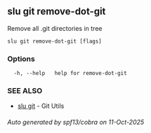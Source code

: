## slu git remove-dot-git

Remove all .git directories in tree

```
slu git remove-dot-git [flags]
```

### Options

```
  -h, --help   help for remove-dot-git
```

### SEE ALSO

* [slu git](slu_git.md)	 - Git Utils

###### Auto generated by spf13/cobra on 11-Oct-2025
